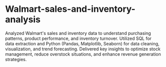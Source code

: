 # Walmart-sales-and-inventory-analysis
Analyzed Walmart's sales and inventory data to understand purchasing patterns, product performance, and inventory turnover. 
Utilized SQL for data extraction and Python (Pandas, Matplotlib, Seaborn) for data cleaning,
visualization, and trend forecasting. Delivered key insights to optimize stock management, reduce overstock
situations, and enhance revenue generation strategies.
